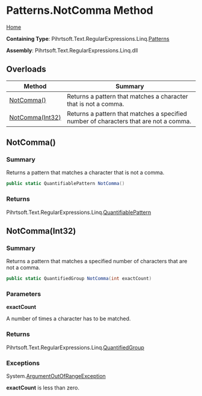 # Patterns\.NotComma Method

[Home](../../../../../../README.md)

**Containing Type**: Pihrtsoft\.Text\.RegularExpressions\.Linq\.[Patterns](../README.md)

**Assembly**: Pihrtsoft\.Text\.RegularExpressions\.Linq\.dll

## Overloads

| Method | Summary |
| ------ | ------- |
| [NotComma()](#Pihrtsoft_Text_RegularExpressions_Linq_Patterns_NotComma) | Returns a pattern that matches a character that is not a comma\. |
| [NotComma(Int32)](#Pihrtsoft_Text_RegularExpressions_Linq_Patterns_NotComma_System_Int32_) | Returns a pattern that matches a specified number of characters that are not a comma\. |

## NotComma\(\) <a name="Pihrtsoft_Text_RegularExpressions_Linq_Patterns_NotComma"></a>

### Summary

Returns a pattern that matches a character that is not a comma\.

```csharp
public static QuantifiablePattern NotComma()
```

### Returns

Pihrtsoft\.Text\.RegularExpressions\.Linq\.[QuantifiablePattern](../../QuantifiablePattern/README.md)

## NotComma\(Int32\) <a name="Pihrtsoft_Text_RegularExpressions_Linq_Patterns_NotComma_System_Int32_"></a>

### Summary

Returns a pattern that matches a specified number of characters that are not a comma\.

```csharp
public static QuantifiedGroup NotComma(int exactCount)
```

### Parameters

**exactCount**

A number of times a character has to be matched\.

### Returns

Pihrtsoft\.Text\.RegularExpressions\.Linq\.[QuantifiedGroup](../../QuantifiedGroup/README.md)

### Exceptions

System\.[ArgumentOutOfRangeException](https://docs.microsoft.com/en-us/dotnet/api/system.argumentoutofrangeexception)

**exactCount** is less than zero\.

